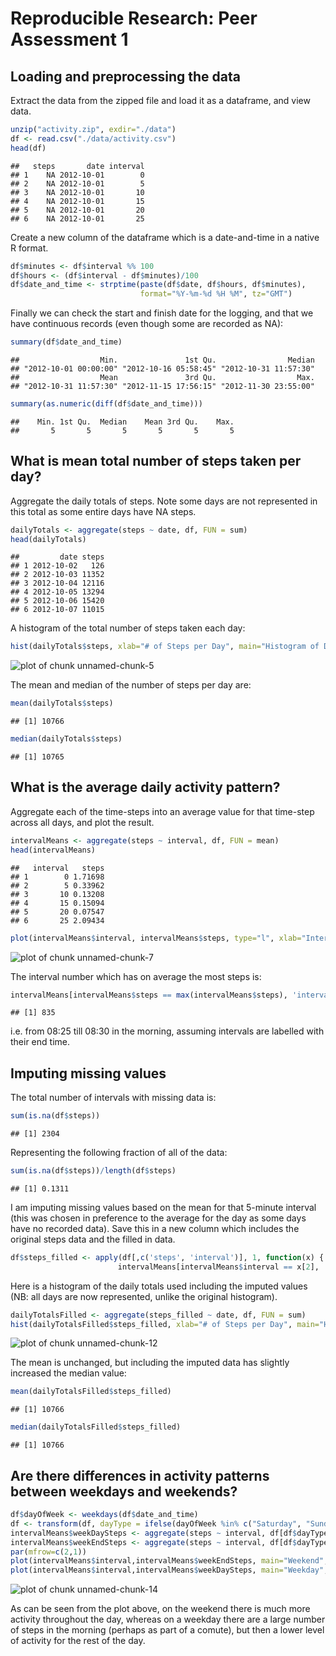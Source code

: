 # Reproducible Research: Peer Assessment 1


## Loading and preprocessing the data
Extract the data from the zipped file and load it as a dataframe, and view data.

```r
unzip("activity.zip", exdir="./data")
df <- read.csv("./data/activity.csv")
head(df)
```

```
##   steps       date interval
## 1    NA 2012-10-01        0
## 2    NA 2012-10-01        5
## 3    NA 2012-10-01       10
## 4    NA 2012-10-01       15
## 5    NA 2012-10-01       20
## 6    NA 2012-10-01       25
```

Create a new column of the dataframe which is a date-and-time in a native R format.

```r
df$minutes <- df$interval %% 100
df$hours <- (df$interval - df$minutes)/100
df$date_and_time <- strptime(paste(df$date, df$hours, df$minutes),
                             format="%Y-%m-%d %H %M", tz="GMT")
```

Finally we can check the start and finish date for the logging, and that we have continuous records (even though some are recorded as NA):

```r
summary(df$date_and_time)
```

```
##                  Min.               1st Qu.                Median 
## "2012-10-01 00:00:00" "2012-10-16 05:58:45" "2012-10-31 11:57:30" 
##                  Mean               3rd Qu.                  Max. 
## "2012-10-31 11:57:30" "2012-11-15 17:56:15" "2012-11-30 23:55:00"
```

```r
summary(as.numeric(diff(df$date_and_time)))
```

```
##    Min. 1st Qu.  Median    Mean 3rd Qu.    Max. 
##       5       5       5       5       5       5
```

## What is mean total number of steps taken per day?
Aggregate the daily totals of steps. Note some days are not represented in this total as some entire days have NA steps.

```r
dailyTotals <- aggregate(steps ~ date, df, FUN = sum)
head(dailyTotals)
```

```
##         date steps
## 1 2012-10-02   126
## 2 2012-10-03 11352
## 3 2012-10-04 12116
## 4 2012-10-05 13294
## 5 2012-10-06 15420
## 6 2012-10-07 11015
```

A histogram of the total number of steps taken each day:

```r
hist(dailyTotals$steps, xlab="# of Steps per Day", main="Histogram of Daily Steps")
```

![plot of chunk unnamed-chunk-5](PA1_template_files/figure-html/unnamed-chunk-5.png) 

The mean and median of the number of steps per day are:

```r
mean(dailyTotals$steps)
```

```
## [1] 10766
```

```r
median(dailyTotals$steps)
```

```
## [1] 10765
```


## What is the average daily activity pattern?
Aggregate each of the time-steps into an average value for that time-step across all days, and plot the result.

```r
intervalMeans <- aggregate(steps ~ interval, df, FUN = mean)
head(intervalMeans)
```

```
##   interval   steps
## 1        0 1.71698
## 2        5 0.33962
## 3       10 0.13208
## 4       15 0.15094
## 5       20 0.07547
## 6       25 2.09434
```

```r
plot(intervalMeans$interval, intervalMeans$steps, type="l", xlab="Interval", ylab="Mean # of Steps")
```

![plot of chunk unnamed-chunk-7](PA1_template_files/figure-html/unnamed-chunk-7.png) 

The interval number which has on average the most steps is:

```r
intervalMeans[intervalMeans$steps == max(intervalMeans$steps), 'interval']
```

```
## [1] 835
```
i.e. from 08:25 till 08:30 in the morning, assuming intervals are labelled with their end time.

## Imputing missing values
The total number of intervals with missing data is:

```r
sum(is.na(df$steps))
```

```
## [1] 2304
```
Representing the following fraction of all of the data:

```r
sum(is.na(df$steps))/length(df$steps)
```

```
## [1] 0.1311
```

I am imputing missing values based on the mean for that 5-minute interval (this was chosen in preference to the average for the day as some days have no recorded data). Save this in a new column which includes the original steps data and the filled in data.

```r
df$steps_filled <- apply(df[,c('steps', 'interval')], 1, function(x) { ifelse(is.na(x[1]),
                        intervalMeans[intervalMeans$interval == x[2], 'steps'], x[1]) } )
```

Here is a histogram of the daily totals used including the imputed values (NB: all days are now represented, unlike the original histogram).

```r
dailyTotalsFilled <- aggregate(steps_filled ~ date, df, FUN = sum)
hist(dailyTotalsFilled$steps_filled, xlab="# of Steps per Day", main="Histogram of Daily Steps (with NAs imputed)")
```

![plot of chunk unnamed-chunk-12](PA1_template_files/figure-html/unnamed-chunk-12.png) 

The mean is unchanged, but including the imputed data has slightly increased the median value:

```r
mean(dailyTotalsFilled$steps_filled)
```

```
## [1] 10766
```

```r
median(dailyTotalsFilled$steps_filled)
```

```
## [1] 10766
```

## Are there differences in activity patterns between weekdays and weekends?

```r
df$dayOfWeek <- weekdays(df$date_and_time)
df <- transform(df, dayType = ifelse(dayOfWeek %in% c("Saturday", "Sunday"), "weekend", "weekday"))
intervalMeans$weekDaySteps <- aggregate(steps ~ interval, df[df$dayType=="weekday", ], FUN = mean)$steps
intervalMeans$weekEndSteps <- aggregate(steps ~ interval, df[df$dayType=="weekend", ], FUN = mean)$steps
par(mfrow=c(2,1))
plot(intervalMeans$interval,intervalMeans$weekEndSteps, main="Weekend", type="l", xlab="Interval", ylab="Mean # of Steps")
plot(intervalMeans$interval,intervalMeans$weekDaySteps, main="Weekday", type="l", xlab="Interval", ylab="Mean # of Steps")
```

![plot of chunk unnamed-chunk-14](PA1_template_files/figure-html/unnamed-chunk-14.png) 

As can be seen from the plot above, on the weekend there is much more activity throughout the day, whereas on a weekday there are a large number of steps in the morning (perhaps as part of a comute), but then a lower level of activity for the rest of the day.

